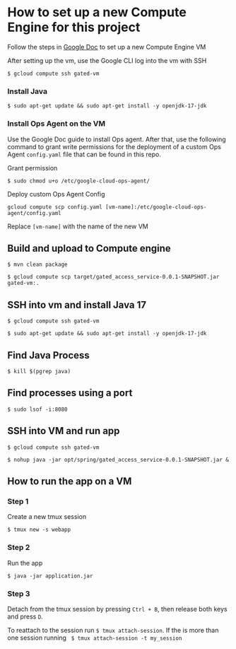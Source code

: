 # How to set up a new Compute Engine for this project

Follow the steps in [Google Doc](https://cloud.google.com/compute/docs/instances/create-start-instance#gcloud) to set up a new Compute Engine VM


After setting up the vm, use the Google CLI log into the vm with SSH
```shell
$ gcloud compute ssh gated-vm
```
### Install Java
```shell
$ sudo apt-get update && sudo apt-get install -y openjdk-17-jdk
```
### Install Ops Agent on the VM
Use the Google Doc guide to install Ops agent. After that, use the following command to grant write permissions for the deployment 
of a custom Ops Agent `config.yaml` file that can be found in this repo.

Grant permission
```shell
$ sudo chmod u+o /etc/google-cloud-ops-agent/
```
Deploy custom Ops Agent Config
```shell
gcloud compute scp config.yaml [vm-name]:/etc/google-cloud-ops-agent/config.yaml
```
Replace `[vm-name]` with the name of the new VM


## Build and upload to Compute engine
```shell
$ mvn clean package

$ gcloud compute scp target/gated_access_service-0.0.1-SNAPSHOT.jar gated-vm:.
```

## SSH into vm and install Java 17
```shell
$ gcloud compute ssh gated-vm

$ sudo apt-get update && sudo apt-get install -y openjdk-17-jdk
```

## Find Java Process
```shell
$ kill $(pgrep java)
```

## Find processes using a port
```shell
$ sudo lsof -i:8080
```

## SSH into VM and run app
```shell
$ gcloud compute ssh gated-vm

$ nohup java -jar opt/spring/gated_access_service-0.0.1-SNAPSHOT.jar &
```

## How to run the app on a VM

### Step 1
Create a new tmux session 
```shell
$ tmux new -s webapp
```

### Step 2
Run the app
```shell
$ java -jar application.jar
```

### Step 3
Detach from the tmux session by pressing `Ctrl + B`, then release both keys and press `D`. 

To reattach to the session run ``$ tmux attach-session``. If the is more than one session running `` $ tmux attach-session -t my_session``